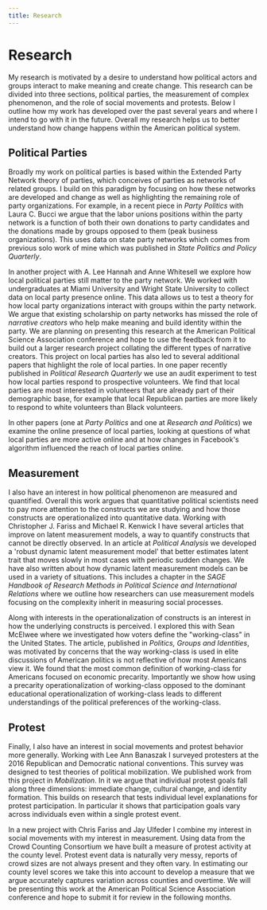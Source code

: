 ```yaml
---
title: Research
---
```

# Research 
My research is motivated by a desire to understand how political actors and groups interact to make meaning and create change. This research can be divided into three sections, political parties, the measurement of complex phenomenon, and the role of social movements and protests. Below I outline how my work has developed over the past several years and where I intend to go with it in the future. Overall my research helps us to better understand how change happens within the American political system.

## Political Parties
Broadly my work on political parties is based within the Extended Party Network theory of parties, which conceives of parties as networks of related groups. I build on this paradigm by focusing on how these networks are developed and change as well as highlighting the remaining role of party organizations. For example, in a recent piece in *Party Politics* with Laura C. Bucci we argue that the labor unions positions within the party network is a function of both their own donations to party candidates and the donations made by groups opposed to them (peak business organizations). This uses data on state party networks which comes from previous solo work of mine which was published in *State Politics and Policy Quarterly*.

In another project with A. Lee Hannah and Anne Whitesell we explore how local political parties still matter to the party network. We worked with undergraduates at Miami University and Wright State University to collect data on local party presence online. This data allows us to test a theory for how local party organizations interact with groups within the party network. We argue that existing scholarship on party networks has missed the role of *narrative creators* who help make meaning and build identity within the party. We are planning on presenting this research at the American Political Science Association conference and hope to use the feedback from it to build out a larger research project collating the different types of narrative creators. This project on local parties has also led to several additional papers that highlight the role of local parties. In one paper recently published in *Political Research Quarterly* we use an audit experiment to test how local parties respond to prospective volunteers. We find that local parties are most interested in volunteers that are already part of their demographic base, for example that local Republican parties are more likely to respond to white volunteers than Black volunteers. 

In other papers (one at *Party Politics* and one at *Research and Politics*) we examine the online presence of local parties, looking at questions of what local parties are more active online and at how changes in Facebook's algorithm influenced the reach of local parties online. 

## Measurement 

I also have an interest in how political phenomenon are measured and quantified. Overall this work argues that quantitative political scientists need to pay more attention to the constructs we are studying and how those constructs are operationalized into quantitative data. Working with Christopher J. Fariss and Michael R. Kenwick I have several articles that improve on latent measurement models, a way to quantify constructs that cannot be directly observed. In an article at *Political Analysis* we developed a 'robust dynamic latent measurement model' that better estimates latent trait that moves slowly in most cases with periodic sudden changes. We have also written about how dynamic latent measurement models can be used in a variety of situations. This includes a chapter in the *SAGE Handbook of Research Methods in Political Science and International Relations* where we outline how researchers can use measurement models focusing on the complexity inherit in measuring social processes.

Along with interests in the operationalization of constructs is an interest in how the underlying constructs is perceived. I explored this with Sean McElwee where we investigated how voters define the "working-class" in the United States. The article, published in *Politics, Groups and Identities*, was motivated by concerns that the way working-class is used in elite discussions of American politics is not reflective of how most Americans view it. We found that the most common definition of working-class for Americans focused on economic precarity. Importantly we show how using a precarity operationalization of working-class opposed to the dominant educational operationalization of working-class leads to different understandings of the political preferences of the working-class. 

## Protest

Finally, I also have an interest in social movements and protest behavior more generally. Working with Lee Ann Banaszak I surveyed protesters at the 2016 Republican and Democratic national conventions. This survey was designed to test theories of political mobilization. We published work from this project in *Mobilization*. In it we argue that individual protest goals fall along three dimensions: immediate change, cultural change, and identity formation. This builds on research that tests individual level explanations for protest participation. In particular it shows that participation goals vary across individuals even within a single protest event. 

In a new project with Chris Fariss and Jay Ulfeder I combine my interest in social movements with my interest in measurement. Using data from the Crowd Counting Consortium we have built a measure of protest activity at the county level. Protest event data is naturally very messy, reports of crowd sizes are not always present and they often vary. In estimating our county level scores we take this into account to develop a measure that we argue accurately captures variation across counties and overtime. We will be presenting this work at the American Political Science Association conference and hope to submit it for review in the following months. 